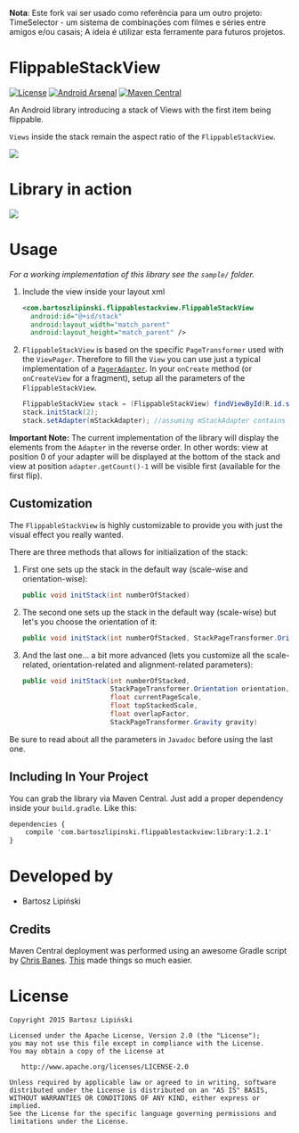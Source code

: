 **Nota**: Este fork vai ser usado como referência para um outro projeto: TimeSelector - um sistema de combinações com filmes e séries entre amigos e/ou casais; A ideia é utilizar esta ferramente para futuros projetos.


FlippableStackView
===============

[![License](https://img.shields.io/github/license/blipinsk/FlippableStackView.svg?style=flat)](https://www.apache.org/licenses/LICENSE-2.0)
[![Android Arsenal](https://img.shields.io/badge/Android%20Arsenal-FlippableStackView-green.svg?style=flat)](http://android-arsenal.com/details/1/1854)
[![Maven Central](https://img.shields.io/maven-central/v/com.bartoszlipinski.flippablestackview/library.svg)](http://gradleplease.appspot.com/#flippablestackview)

An Android library introducing a stack of Views with the first item being flippable.

`Views` inside the stack remain the aspect ratio of the `FlippableStackView`.

![ ](/FlippableStackView.png)


Library in action
=================

![ ](/FlippableStackView.gif)

Usage
=====
*For a working implementation of this library see the `sample/` folder.*

  1. Include the view inside your layout xml
  
      ```xml
      <com.bartoszlipinski.flippablestackview.FlippableStackView
        android:id="@+id/stack"
        android:layout_width="match_parent"
        android:layout_height="match_parent" />
      ```

  2. `FlippableStackView` is based on the specific `PageTransformer` used with the `ViewPager`. Therefore to fill the `View` you can use just a typical implementation of a [`PagerAdapter`][1]. In your `onCreate` method (or `onCreateView` for a fragment), setup all the parameters of the `FlippableStackView`.

      ```java
      FlippableStackView stack = (FlippableStackView) findViewById(R.id.stack);
      stack.initStack(2);
      stack.setAdapter(mStackAdapter); //assuming mStackAdapter contains your initialized adapter
      ```
      
**Important Note:**
The current implementation of the library will display the elements from the `Adapter` in the reverse order. In other words: view at position 0 of your adapter will be displayed at the bottom of the stack and view at position `adapter.getCount()-1` will be visible first (available for the first flip).

Customization
-------------
The `FlippableStackView` is highly customizable to provide you with just the visual effect you really wanted.

There are three methods that allows for initialization of the stack:

  1. First one sets up the stack in the default way (scale-wise and orientation-wise):
 
       ```java
       public void initStack(int numberOfStacked)
       ```

  2. The second one sets up the stack in the default way (scale-wise) but let's you choose the orientation of it:

      ```java
      public void initStack(int numberOfStacked, StackPageTransformer.Orientation orientation)
      ```

  2. And the last one... a bit more advanced (lets you customize all the scale-related, orientation-related and alignment-related parameters):
  
        ```java
        public void initStack(int numberOfStacked,
                              StackPageTransformer.Orientation orientation,
                              float currentPageScale,
                              float topStackedScale,
                              float overlapFactor,
                              StackPageTransformer.Gravity gravity)
        ```
 
 Be sure to read about all the parameters in `Javadoc` before using the last one.

Including In Your Project
-------------------------
You can grab the library via Maven Central. Just add a proper dependency inside your `build.gradle`. Like this:

```xml
dependencies {
    compile 'com.bartoszlipinski.flippablestackview:library:1.2.1'
}
```

Developed by
==========
 * Bartosz Lipiński

Credits
-------
Maven Central deployment was performed using an awesome Gradle script by [Chris Banes][2]. [This][3] made things so much easier.

License
======

    Copyright 2015 Bartosz Lipiński
    
    Licensed under the Apache License, Version 2.0 (the "License");
    you may not use this file except in compliance with the License.
    You may obtain a copy of the License at

       http://www.apache.org/licenses/LICENSE-2.0

    Unless required by applicable law or agreed to in writing, software
    distributed under the License is distributed on an "AS IS" BASIS,
    WITHOUT WARRANTIES OR CONDITIONS OF ANY KIND, either express or implied.
    See the License for the specific language governing permissions and
    limitations under the License.


 [1]: http://developer.android.com/reference/android/support/v4/view/PagerAdapter.html
 [2]: https://chris.banes.me/2013/08/27/pushing-aars-to-maven-central/
 [3]: https://github.com/chrisbanes/gradle-mvn-push
